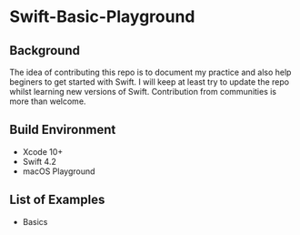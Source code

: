 # Swift-Basic-Playground

## Background

The idea of contributing this repo is to document my practice and also help beginers to get started with Swift. I will keep at least try to update the repo whilst learning new versions of Swift. Contribution from communities is more than welcome.

## Build Environment

- Xcode 10+
- Swift 4.2
- macOS Playground

## List of Examples

- Basics



